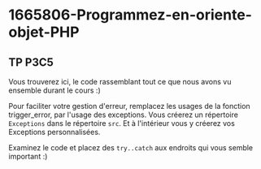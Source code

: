 # 1665806-Programmez-en-oriente-objet-PHP

## TP P3C5

Vous trouverez ici, le code rassemblant tout ce que nous avons vu ensemble durant le cours :)

Pour faciliter votre gestion d'erreur, remplacez les usages de la fonction trigger_error, par l'usage des exceptions. Vous créerez un répertoire `Exceptions` dans le répertoire `src`. Et à l'intérieur vous y créerez vos Exceptions personnalisées.

Examinez le code et placez des `try..catch` aux endroits qui vous semble important :)
